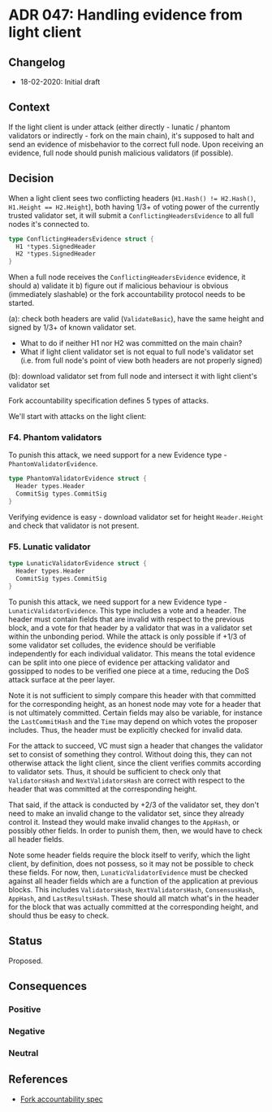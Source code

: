 # ADR 047: Handling evidence from light client

## Changelog
* 18-02-2020: Initial draft

## Context

If the light client is under attack (either directly - lunatic / phantom
validators or indirectly - fork on the main chain), it's supposed to halt and
send an evidence of misbehavior to the correct full node. Upon receiving an
evidence, full node should punish malicious validators (if possible).

## Decision

When a light client sees two conflicting headers (`H1.Hash() != H2.Hash()`,
`H1.Height == H2.Height`), both having 1/3+ of voting power of the currently
trusted validator set, it will submit a `ConflictingHeadersEvidence` to all
full nodes it's connected to.

```go
type ConflictingHeadersEvidence struct {
  H1 *types.SignedHeader
  H2 *types.SignedHeader
}
```

When a full node receives the `ConflictingHeadersEvidence` evidence, it should
a) validate it b) figure out if malicious behaviour is obvious (immediately
slashable) or the fork accountability protocol needs to be started.

(a): check both headers are valid (`ValidateBasic`), have
the same height and signed by 1/3+ of known validator set.

- What to do if neither H1 nor H2 was committed on the main chain?
- What if light client validator set is not equal to full node's validator set
(i.e. from full node's point of view both headers are not properly signed)

(b): download validator set from full node and intersect it with light client's
validator set

Fork accountability specification defines 5 types of attacks.

We'll start with attacks on the light client:

### F4. Phantom validators

To punish this attack, we need support for a new Evidence type -
`PhantomValidatorEvidence`.

```go
type PhantomValidatorEvidence struct {
  Header types.Header
  CommitSig types.CommitSig
}
```

Verifying evidence is easy - download validator set for height `Header.Height`
and check that validator is not present.

### F5. Lunatic validator

```go
type LunaticValidatorEvidence struct {
  Header types.Header
  CommitSig types.CommitSig
}
```

To punish this attack, we need support for a new Evidence type -
`LunaticValidatorEvidence`. This type includes a vote and a header. The header
must contain fields that are invalid with respect to the previous block, and a
vote for that header by a validator that was in a validator set within the
unbonding period. While the attack is only possible if +1/3 of some validator
set colludes, the evidence should be verifiable independently for each
individual validator. This means the total evidence can be split into one piece
of evidence per attacking validator and gossipped to nodes to be verified one
piece at a time, reducing the DoS attack surface at the peer layer.

Note it is not sufficient to simply compare this header with that committed for
the corresponding height, as an honest node may vote for a header that is not
ultimately committed. Certain fields may also be variable, for instance the
`LastCommitHash` and the `Time` may depend on which votes the proposer includes.
Thus, the header must be explicitly checked for invalid data.

For the attack to succeed, VC must sign a header that changes the validator set
to consist of something they control. Without doing this, they can not
otherwise attack the light client, since the client verifies commits according
to validator sets. Thus, it should be sufficient to check only that
`ValidatorsHash` and `NextValidatorsHash` are correct with respect to the
header that was committed at the corresponding height.

That said, if the attack is conducted by +2/3 of the validator set, they don't
need to make an invalid change to the validator set, since they already control
it. Instead they would make invalid changes to the `AppHash`, or possibly other
fields. In order to punish them, then, we would have to check all header
fields.

Note some header fields require the block itself to verify, which the light
client, by definition, does not possess, so it may not be possible to check
these fields. For now, then, `LunaticValidatorEvidence` must be checked against
all header fields which are a function of the application at previous blocks.
This includes `ValidatorsHash`, `NextValidatorsHash`, `ConsensusHash`,
`AppHash`, and `LastResultsHash`. These should all match what's in the header
for the block that was actually committed at the corresponding height, and
should thus be easy to check.

## Status

Proposed.

## Consequences

### Positive

### Negative

### Neutral

## References

* [Fork accountability spec](https://github.com/tendermint/spec/blob/master/spec/consensus/light-client/accountability.md)
